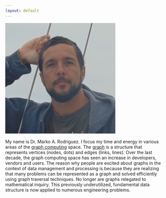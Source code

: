 ```yaml
---
layout: default
---
```


<img class="limg" src="assets/images/marko-headshot.jpg">

My name is Dr. Marko A. Rodriguez. I focus my time and energy in various areas of the <a href="http://en.wikipedia.org/wiki/Graph_database">graph computing</a> space. The <a href="http://en.wikipedia.org/wiki/Graph_%28mathematics%29">graph</a> is a structure that represents vertices (nodes, dots) and edges (links, lines). Over the last decade, the graph computing space has seen an increase in developers, vendors and users. The reason why people are excited about graphs in the context of data management and processing is because they are realizing that many problems can be represented as a graph and solved efficiently using graph traversal techniques. No longer are graphs relegated to mathematical inquiry. This previously underutilized, fundamental data structure is now applied to numerous engineering problems.
